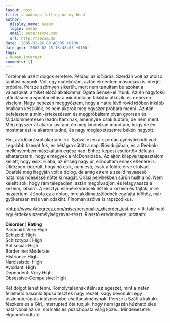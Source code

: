 ```yaml
---
layout: post
title: snowdrops falling on my head
author:
  display_name: sesam
  login: sesam
  email: petersz@me.com
  url: http://sesam.hu
date: '2005-02-26 00:48:05 +0100'
date_gmt: '2005-02-25 15:48:05 +0100'
tags:
- Human Interest
comments: []
---
```


Történnek azért dolgok errefelé. Például az időjárás. Szerdán volt az utolsó tanítási napunk. Volt egy matekórám, aztán elmentem másodjára is interjú-próbára. Persze szörnyen sikerült, mert nem tanultam be azokat a válaszokat, amiket előző alkalommal Ogata Sensei-el írtunk. Az én nagyfokú affinitásom a spontaneitásra minduntalan falakba ütközik, és nehezen viselem. Nagy nehezen meggyőztem, hogy a hátra lévő rövid időben inkább önállóan készülök, és nem akarok még egyszer próbára menni. Azután befejeztem a mini-értekezésem és megpróbáltam olyan gyorsan és fájdalommentesen leadni Itaminak, amennyire csak tudtam, de nem ment. Még egyszer át akarta javítani, én meg kínomban mondtam, hogy de én mostmár ezt le akarom tudné, és nagy meglepetésemre békén hagyott.

Hm, az időjárásról akartam írni. Szóval ezen a szerdán gyönyörű idő volt. Legalább tizenöt fok, és hétágra sütött a nap. Rövidujjúban, és a Reebok-mellényemben mászkáltam egész nap. Ehhez képest csütörtök délután elhatároztam, hogy elmegyek a McDonaldsba. Az ajtón kilépve tapasztalom kellett, hogy esik. Hiába, az éhség nagy úr, elindultam ennek ellenére is. Útközben kiderült, hogy hó esik, nem eső, csak a földre érve elolvad. Odafelé még hagyján volt a dolog, de amíg ettem a szelíd havaseső hatalmas hóeséssé nőtte ki magát. Óriási pelyhekben sűrűn hullt a hó. Nem keleltt sok, hogy rám telepedjen, aztán megolvadjon, és lefagyassza a kezeim, lábaim. A kesztyű ellenére vörösek lettek a kezeim és fájtak, mire hazaértem. Jópofa ez a dolog, mre akklimatizálódnék egyfajta időhöz, már gyökeresen más van odakint. Finoman szólva is rapszodikus.

<http://www.4degreez.com/misc/personality_disorder_test.mv > Itt található egy érdekes személyiségzavar-teszt. Riasztó eredményre jutottam:

**Disorder** | **Rating**  
Paranoid: Very High  
Schizoid: High  
Schizotypal: High  
Antisocial: High  
Borderline: Moderate  
Histrionic: High  
Narcissistic: High  
Avoidant: High  
Dependent: Very High  
Obsessive-Compulsive: High

Két dolgot lehet tenni. Komolytalannak ítélni az egészet, mint a neten fellelhető hasonló típusú tesztek nagy részét, vagy bevonulni egy pszichoterápiás intézménybe esettanulmánynak. Persze a Száll a kakukk fészkére és a Girl, Interrupted óta tudjuk, hogy nem igazán húzható éles határvonal az ún. normális és pszichopata világ közé... Mindenesetre elgondolkodtató.
